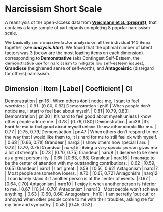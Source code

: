# Narcissism Short Scale

A reanalysis of the open-access data from [**Weidmann et al. (preprint)**](https://psyarxiv.com/5ygtc/), that contains a large sample of participants completing 8 popular narcissism scale.

We basically ran a massive factor analysis on all the individual 143 items together (see ***analysis.html***). We found that the optimal number of latent factors was 3 (below are the most loading items on each dimension), corresponding to **Demonstrative** (aka Contingent Self-Esteem, the demonstrative use for narcissism to mitigate low self-esteem issues), **Grandiose** (heightened sense of self-worth), and **Antagonistic** (disregard for others) narcissism.


Dimension              |   Item |                                                                                                                    Label | Coefficient |           CI
---------------------------------------------------------------------------------------------------------------------------------------------------------------------------------------
Demonstration |  pni16 |                                                                  When others don’t notice me, I start to feel worthless. |        0.81 | [0.80, 0.83]
Demonstration |   pni8 |                                                           When people don’t notice me, I start to feel bad about myself. |        0.81 | [0.79, 0.83]
Demonstration |  pni30 |                                                It’s hard to feel good about myself unless I know other people admire me. |        0.78 | [0.76, 0.80]
Demonstration |  pni36 |                                           It’s hard for me to feel good about myself unless I know other people like me. |        0.77 | [0.75, 0.79]
Demonstration |  pni47 |       When others don’t respond to me the way that I would like them to, it is hard for me to still feel ok with myself. |        0.68 | [0.66, 0.70]
Grandeur               |  narq3 |                                                                                          I show others how special I am. |        0.73 | [0.70, 0.75]
Grandeur               | narq15 |                                                                  Being a very special person gives me a lot of strength. |        0.73 | [0.70, 0.75]
Grandeur               |  narq8 |                                                                             I deserve to be seen as a great personality. |        0.65 | [0.63, 0.68]
Grandeur               | narq16 |                                                I manage to be the center of attention with my outstanding contributions. |        0.62 | [0.59, 0.65]
Grandeur               |  narq1 |                                                                                                              I am great. |        0.59 | [0.56, 0.62]
Antagonism             | narq17 |                                                                                          Most people are somehow losers. |        0.70 | [0.67, 0.72]
Antagonism             | narq12 |                                                      I can barely stand it if another person is at the center of events. |        0.67 | [0.64, 0.70]
Antagonism             | narq10 |                                                                        I enjoy it when another person is inferior to me. |        0.67 | [0.64, 0.70]
Antagonism             | narq13 |                                                                                      Most people won’t achieve anything. |        0.63 | [0.60, 0.66]
Antagonism             |   hn10 | I am secretly 'put out' or annoyed when other people come to me with their troubles, asking me for my time and sympathy. |        0.48 | [0.45, 0.52]